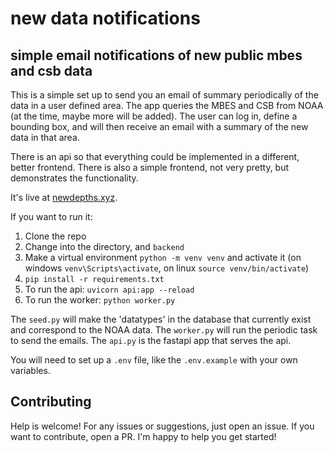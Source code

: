 # new data notifications
## simple email notifications of new public mbes and csb data

This is a simple set up to send you an email of summary periodically of the data
in a user defined area. The app queries the MBES and CSB from NOAA (at the time,
maybe more will be added). The user can log in, define a bounding box, and will
then receive an email with a summary of the new data in that area.

There is an api so that everything could be implemented in a different, better
frontend. There is also a simple frontend, not very pretty, but demonstrates the
functionality.

It's live at [newdepths.xyz](https://newdepths.xyz).

If you want to run it:

1. Clone the repo
1. Change into the directory, and `backend`
1. Make a virtual environment `python -m venv venv` and activate it (on windows `venv\Scripts\activate`, on linux `source venv/bin/activate`)
1. `pip install -r requirements.txt`
1. To run the api: `uvicorn api:app --reload`
1. To run the worker: `python worker.py`

The `seed.py` will make the 'datatypes' in the database that currently exist
and correspond to the NOAA data. The `worker.py` will run the periodic task to
send the emails. The `api.py` is the fastapi app that serves the api.

You will need to set up a `.env` file, like the `.env.example` with your own
variables.

## Contributing
Help is welcome! For any issues or suggestions, just open an issue. If you want
to contribute, open a PR. I'm happy to help you get started!
